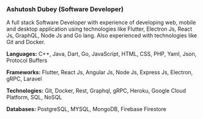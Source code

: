 ### Ashutosh Dubey (Software Developer)

A full stack Software Developer with experience of developing web, mobile and desktop application using technologies like Flutter, Electron Js, React Js, GraphQL, Node Js and Go lang. Also experienced with technologies like Git and Docker.

**Languages:** C++, Java, Dart, Go, JavaScript, HTML, CSS, PHP, Yaml, Json, Protocol Buffers 

**Frameworks:** Flutter, React Js, Angular Js, Node Js, Express Js, Electron, gRPC, Laravel

**Technologies:** Git, Docker, Rest, Graphql, gRPC, Heroku, Google Cloud Platform, SQL, NoSQL

**Databases:** PostgreSQL, MYSQL, MongoDB, Firebase Firestore

